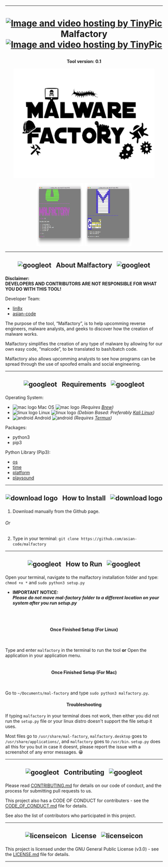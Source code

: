 ------------------------------------------------------------------------

# <p align="center"> <a href="http://tinypic.com?ref=30sf1p3" target="_blank"><img src="https://cdn3.iconfinder.com/data/icons/wpzoom-developer-icon-set/500/58-512.png" border="0" alt="Image and video hosting by TinyPic" width="29" height="29"></a> &nbsp; Malfactory &nbsp; <a href="http://tinypic.com?ref=30sf1p3" target="_blank"><img src="https://cdn3.iconfinder.com/data/icons/wpzoom-developer-icon-set/500/58-512.png" border="0" alt="Image and video hosting by TinyPic" width="29" height="29"> </a> </p>

**<p align="center"> Tool version: 0.1 </p>**

<p align="center">  
<a href="https://raw.githubusercontent.com/asian-code/Malfactory/master/malfactory-images/malfactorybanner.png" target="_blank"><img src="https://raw.githubusercontent.com/asian-code/Malfactory/master/malfactory-images/malfactorybanner.png" border="0" alt="malfactoryboard" width="450" height="350"></a> </p>

<p align="center"> <img alt="1" src="https://raw.githubusercontent.com/asian-code/malfactory/master/malfactory-images/malfactoryscreenshot1.png" width="30%" height="202"> <img alt="2" src="https://raw.githubusercontent.com/asian-code/malfactory/master/malfactory-images/malfactoryscreenshot2.png" width="30%" height="202"> </p>

------------------------------------------------------------------------

## <p align="center"> <img src="https://i.ibb.co/7KvXh8Z/26162-200-1-30x30.png" alt="googleot" width="20" height="20"> &nbsp; About Malfactory &nbsp; <img src="https://i.ibb.co/7KvXh8Z/26162-200-1-30x30.png" alt="googleot" width="20" height="20"> </p>

**Disclaimer: <br> DEVELOPERS AND CONTRIBUTORS ARE NOT RESPONSIBLE FOR WHAT YOU DO WITH THIS TOOL!**

Developer Team:
- [lin8x](https://www.github.com/lin8x) 
- [asian-code](https://www.github.com/asian-code)

The purpose of the tool, “Malfactory”, is to help upcomming reverse engineers, malware analysts, and geeks to discover how the creation of malware works. 

Malfactory simplifies the creation of any type of malware by allowing for our own easy code, “malcode”, to be translated to bash/batch code.

Malfactory also allows upcomming analysts to see how programs can be spread through the use of spoofed emails  and social engineering.

------------------------------------------------------------------------

## <p align="center"> <img src="https://i.ibb.co/GPtkjY1/60889-200-29x29.png" alt="googleot" width="20" height="20"> &nbsp; Requirements &nbsp; <img src="https://i.ibb.co/GPtkjY1/60889-200-29x29.png" alt="googleot" width="20" height="20"> </p>

Operating System:
* ![mac logo](https://i.ibb.co/Qn2NXq9/apple.png) Mac OS ![mac logo](https://i.ibb.co/Qn2NXq9/apple.png) *(Requires [Brew](https://brew.sh/))*
* ![linux logo](https://i.ibb.co/CPq1pL9/linux.png) Linux ![linux logo](https://i.ibb.co/CPq1pL9/linux.png) *(Debian Based: Preferably [Kali Linux](https://www.kali.org/))*
* <img src="https://source.android.com/setup/images/Android_greenrobot.png" alt="android" width="15" height="15"> Android <img src="https://source.android.com/setup/images/Android_greenrobot.png" alt="android" width="15" height="15"> *(Requires [Termux](https://play.google.com/store/apps/details?id=com.termux&hl=en_US))*

Packages:
* python3
* pip3

Python Library (Pip3):
* [os](https://docs.python.org/3/library/os.html)
* [time](https://docs.python.org/3/library/time.html)
* [platform](https://docs.python.org/3/library/platform.html)
* [playsound](https://pypi.org/project/playsound/)

------------------------------------------------------------------------

## <p align="center"> ![download logo](https://i.ibb.co/fXV1fGD/download.png") &nbsp; How to Install &nbsp; ![download logo](https://i.ibb.co/fXV1fGD/download.png") </p>

1. Download manually from the Github page.
###### Or
2. Type in your terminal:
`git clone https://github.com/asian-code/malfactory`

------------------------------------------------------------------------

## <p align="center"> <img src="https://image.flaticon.com/icons/png/512/59/59108.png" alt="googleot" width="20" height="20"> &nbsp; How to Run &nbsp; <img src="https://image.flaticon.com/icons/png/512/59/59108.png" alt="googleot" width="20" height="20"> </p>

Open your terminal, navigate to the malfactory installation folder and type:
`chmod +x *`
and
`sudo python3 setup.py`
<br>
* **IMPORTANT NOTICE: <br>*Please do not move mal-factory folder to a different location on your system after you run setup.py***

<br><br>

#### <p align="center"> Once Finished Setup (For Linux) </p> <br>

Type and enter `malfactory` in the terminal to run the tool **or** Open the application in your application menu.
<br><br>

#### <p align="center"> Once Finished Setup (For Mac) </p> <br>

Go to `~/Documents/mal-factory` and type `sudo python3 malfactory.py`.

#### <p align="center"> Troubleshooting </p>

If typing `malfactory` in your terminal does not work, then either you did not run the `setup.py` file or your linux distro doesn't support the file setup it uses.

Most files go to `/usr/share/mal-factory`, `malfactory.desktop` goes to `/usr/share/applications/`, and `malfactory` goes to `/usr/bin`. `setup.py` does all this for you but in case it doesnt, please report the issue with a screenshot of any error messages. :grin:

------------------------------------------------------------------------

## <p align="center"> <p align="center"> <img src="http://cdn.onlinewebfonts.com/svg/img_452175.png" alt="googleot" width="30" height="20"> &nbsp; Contributing &nbsp; <img src="http://cdn.onlinewebfonts.com/svg/img_452175.png" alt="googleot" width="30" height="20"> </p>

Please read [CONTRIBUTING.md](https://github.com/asian-code/malfactory/blob/master/docs/CONTRIBUTING.md) for details on our code of conduct, and the process for submitting pull requests to us.

This project also has a CODE OF CONDUCT for contributers - see the [CODE_OF_CONDUCT.md](https://github.com/asian-code/malfactory/blob/master/docs/CODE_OF_CONDUCT.md) file for details.

See also the list of contributors who participated in this project.

------------------------------------------------------------------------

## <p align="center"> <img src="http://icons.iconarchive.com/icons/custom-icon-design/mono-general-2/256/document-icon.png" alt="licenseicon" width="20" height="20"> &nbsp; License &nbsp; <img src="http://icons.iconarchive.com/icons/custom-icon-design/mono-general-2/256/document-icon.png" alt="licenseicon" width="20" height="20"> </p>

This project is licensed under the GNU General Public License (v3.0) - see the [LICENSE.md](https://github.com/asian-code/malfactory/blob/master/docs/LICENSE) file for details.

------------------------------------------------------------------------
